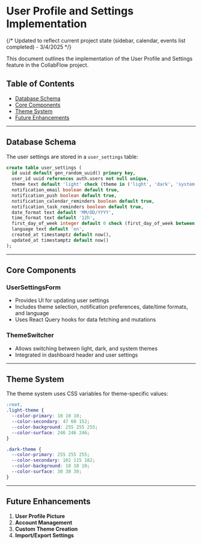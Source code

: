 # User Profile and Settings Implementation

{/* Updated to reflect current project state (sidebar, calendar, events list completed) - 3/4/2025 */}

This document outlines the implementation of the User Profile and Settings feature in the CollabFlow project.

## Table of Contents
- [Database Schema](#database-schema)
- [Core Components](#core-components)
- [Theme System](#theme-system)
- [Future Enhancements](#future-enhancements)

---

## Database Schema

The user settings are stored in a `user_settings` table:

```sql
create table user_settings (
  id uuid default gen_random_uuid() primary key,
  user_id uuid references auth.users not null unique,
  theme text default 'light' check (theme in ('light', 'dark', 'system')),
  notification_email boolean default true,
  notification_push boolean default true,
  notification_calendar_reminders boolean default true,
  notification_task_reminders boolean default true,
  date_format text default 'MM/DD/YYYY',
  time_format text default '12h',
  first_day_of_week integer default 0 check (first_day_of_week between 0 and 6),
  language text default 'en',
  created_at timestamptz default now(),
  updated_at timestamptz default now()
);
```

---

## Core Components

### UserSettingsForm
- Provides UI for updating user settings
- Includes theme selection, notification preferences, date/time formats, and language
- Uses React Query hooks for data fetching and mutations

### ThemeSwitcher
- Allows switching between light, dark, and system themes
- Integrated in dashboard header and user settings

---

## Theme System

The theme system uses CSS variables for theme-specific values:

```css
:root,
.light-theme {
  --color-primary: 10 10 10;
  --color-secondary: 47 60 152;
  --color-background: 255 255 255;
  --color-surface: 246 246 246;
}

.dark-theme {
  --color-primary: 255 255 255;
  --color-secondary: 102 115 182;
  --color-background: 10 10 10;
  --color-surface: 30 30 30;
}
```

---

## Future Enhancements

1. **User Profile Picture**
2. **Account Management**
3. **Custom Theme Creation**
4. **Import/Export Settings**
